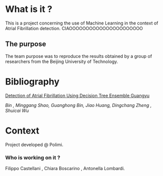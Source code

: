 
# What is it ?

This is a project concerning the use of Machine Learning in the context of Atrial Fibrillation detection.
CIAOOOOOOOOOOOOOOOOOOOOOO

## The purpose

The team purpose was to reproduce the results obtained by a group of researchers from the Beijing University of Technology.

# Bibliography

[Detection of Atrial Fibrillation Using Decision Tree Ensemble Guangyu](https://www.cinc.org/archives/2017/pdf/342-204.pdf)

_Bin , Minggang Shao, Guanghong Bin, Jiao Huang, Dingchang Zheng , Shuicai Wu_

# Context
Project developed @ Polimi.

### Who is working on it ?

Filippo Castellani , Chiara Boscarino , Antonella Lombardi.